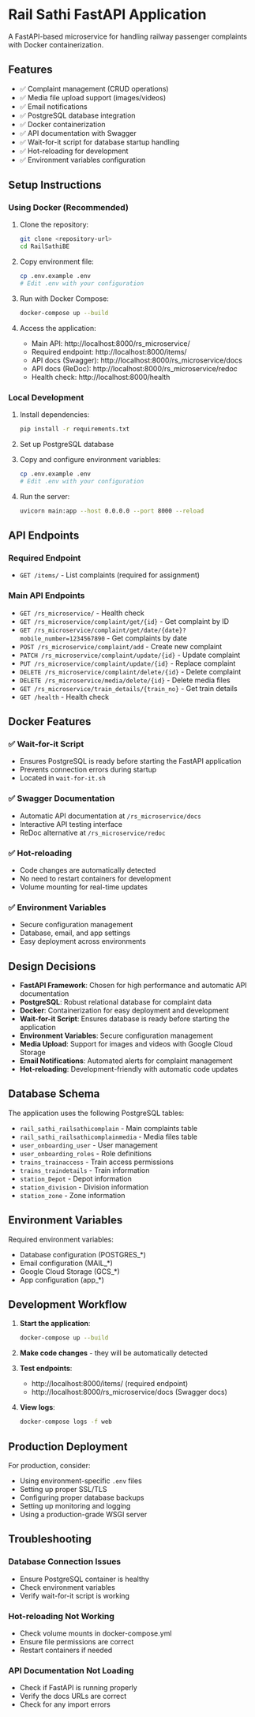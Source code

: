 # Rail Sathi FastAPI Application

A FastAPI-based microservice for handling railway passenger complaints with Docker containerization.

## Features

- ✅ Complaint management (CRUD operations)
- ✅ Media file upload support (images/videos)
- ✅ Email notifications
- ✅ PostgreSQL database integration
- ✅ Docker containerization
- ✅ API documentation with Swagger
- ✅ Wait-for-it script for database startup handling
- ✅ Hot-reloading for development
- ✅ Environment variables configuration

## Setup Instructions

### Using Docker (Recommended)

1. Clone the repository:
   ```bash
   git clone <repository-url>
   cd RailSathiBE
   ```

2. Copy environment file:
   ```bash
   cp .env.example .env
   # Edit .env with your configuration
   ```

3. Run with Docker Compose:
   ```bash
   docker-compose up --build
   ```

4. Access the application:
   - Main API: http://localhost:8000/rs_microservice/
   - Required endpoint: http://localhost:8000/items/
   - API docs (Swagger): http://localhost:8000/rs_microservice/docs
   - API docs (ReDoc): http://localhost:8000/rs_microservice/redoc
   - Health check: http://localhost:8000/health

### Local Development

1. Install dependencies:
   ```bash
   pip install -r requirements.txt
   ```

2. Set up PostgreSQL database

3. Copy and configure environment variables:
   ```bash
   cp .env.example .env
   # Edit .env with your configuration
   ```

4. Run the server:
   ```bash
   uvicorn main:app --host 0.0.0.0 --port 8000 --reload
   ```

## API Endpoints

### Required Endpoint
- `GET /items/` - List complaints (required for assignment)

### Main API Endpoints
- `GET /rs_microservice/` - Health check
- `GET /rs_microservice/complaint/get/{id}` - Get complaint by ID
- `GET /rs_microservice/complaint/get/date/{date}?mobile_number=1234567890` - Get complaints by date
- `POST /rs_microservice/complaint/add` - Create new complaint
- `PATCH /rs_microservice/complaint/update/{id}` - Update complaint
- `PUT /rs_microservice/complaint/update/{id}` - Replace complaint
- `DELETE /rs_microservice/complaint/delete/{id}` - Delete complaint
- `DELETE /rs_microservice/media/delete/{id}` - Delete media files
- `GET /rs_microservice/train_details/{train_no}` - Get train details
- `GET /health` - Health check

## Docker Features

### ✅ Wait-for-it Script
- Ensures PostgreSQL is ready before starting the FastAPI application
- Prevents connection errors during startup
- Located in `wait-for-it.sh`

### ✅ Swagger Documentation
- Automatic API documentation at `/rs_microservice/docs`
- Interactive API testing interface
- ReDoc alternative at `/rs_microservice/redoc`

### ✅ Hot-reloading
- Code changes are automatically detected
- No need to restart containers for development
- Volume mounting for real-time updates

### ✅ Environment Variables
- Secure configuration management
- Database, email, and app settings
- Easy deployment across environments

## Design Decisions

- **FastAPI Framework**: Chosen for high performance and automatic API documentation
- **PostgreSQL**: Robust relational database for complaint data
- **Docker**: Containerization for easy deployment and development
- **Wait-for-it Script**: Ensures database is ready before starting the application
- **Environment Variables**: Secure configuration management
- **Media Upload**: Support for images and videos with Google Cloud Storage
- **Email Notifications**: Automated alerts for complaint management
- **Hot-reloading**: Development-friendly with automatic code updates

## Database Schema

The application uses the following PostgreSQL tables:
- `rail_sathi_railsathicomplain` - Main complaints table
- `rail_sathi_railsathicomplainmedia` - Media files table
- `user_onboarding_user` - User management
- `user_onboarding_roles` - Role definitions
- `trains_trainaccess` - Train access permissions
- `trains_traindetails` - Train information
- `station_Depot` - Depot information
- `station_division` - Division information
- `station_zone` - Zone information

## Environment Variables

Required environment variables:
- Database configuration (POSTGRES_*)
- Email configuration (MAIL_*)
- Google Cloud Storage (GCS_*)
- App configuration (app_*)

## Development Workflow

1. **Start the application**:
   ```bash
   docker-compose up --build
   ```

2. **Make code changes** - they will be automatically detected

3. **Test endpoints**:
   - http://localhost:8000/items/ (required endpoint)
   - http://localhost:8000/rs_microservice/docs (Swagger docs)

4. **View logs**:
   ```bash
   docker-compose logs -f web
   ```

## Production Deployment

For production, consider:
- Using environment-specific `.env` files
- Setting up proper SSL/TLS
- Configuring proper database backups
- Setting up monitoring and logging
- Using a production-grade WSGI server

## Troubleshooting

### Database Connection Issues
- Ensure PostgreSQL container is healthy
- Check environment variables
- Verify wait-for-it script is working

### Hot-reloading Not Working
- Check volume mounts in docker-compose.yml
- Ensure file permissions are correct
- Restart containers if needed

### API Documentation Not Loading
- Check if FastAPI is running properly
- Verify the docs URLs are correct
- Check for any import errors